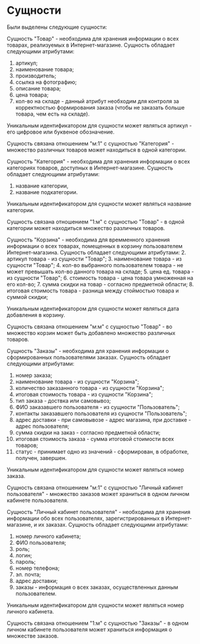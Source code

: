 # Сущности

Были выделены следующие сущности:

Сущность "Товар" - необходима для хранения информации о всех товарах, реализуемых в Интернет-магазине. Сущность обладает следующими атрибутами: 
1. артикул;
2. наименование товара; 
3. производитель;
4. ссылка на фотографию;
5. описание товара;
6. цена товара;
7. кол-во на складе - данный атрибут необходим для контроля за корректностью формирования заказа (чтобы не заказать больше товара, чем есть на складе).


Уникальным идентификатором для сущности может являться артикул - его цифровое или буквеное обозначение. 


Сущность связана отношением "м:1" с сущностью "Категория" - множество различных товаров может находиться в одной категории.  


Сущность "Категория" - необходима для хранения информации о всех категориях товаров, доступных в Интернет-магазине. Сущность обладает следующими атрибутами:
1. название категории,
2. название подкатегории.


Уникальным идентификатором для сущности может являться название категории. 


Сущность связана отношением "1:м" с сущностью "Товар" - в одной категории может находиться множество различных товаров. 


Сущность "Корзина" - необходима для времменного хранения информации о всех товарах, помещенных в корзину пользователем Интернет-магазина. Сущность обладает следующими атрибутами:
2. артикул товара - из сущности "Товар";
3. наименование товара - из сущности "Товар";
4. кол-во выбранного пользователем товара - не может превышать кол-во данного товара на складе;
5. цена ед. товара - из сущности "Товар";
6. стоимость товара - цена товара умноженная на его кол-во;
7. сумма скидки на товар - согласно предметной области;
8. итоговая стоимость товара - разница между стоймостью товара и суммой скидки;


Уникальным идентификатором для сущности может являться дата добавления в корзину. 


Сущность связана отношением "м:м" с сущностью "Товар" - во множество корзин может быть добавлено множество различных товаров.


Сущность "Заказы" - необходима для хранения информации о сформированных пользователями заказах. Сущность обладает следующими атрибутами:
1. номер заказа;
2. наименование товара - из сущности "Корзина";
3. количество заказанного товара - из сущности "Корзина";
4. итоговая стоимость товара - из сущности "Корзина"; 
4. тип заказа - доствка или самовывоз;
5. ФИО заказавшего пользователя - из сущности "Пользователь";
6. контакты заказавшего пользователя из сущности "Пользователь";
7. адрес доставки - при самовывозе - адрес магазина, при доставке - адрес пользователя;
8. сумма скидки на заказ - согласно предметной области;
9. итоговая стоимость заказа - сумма итоговой стоимости всех товаров;
10. статус - принимает одно из значений - сформирован, в обработке, получен, завершен.


Уникальным идентификатором для сущности может являться номер заказа. 


Сущность связана отношением "м:1" с сущностью "Личный кабинет пользователя" - множество заказов может храниться в одном личном кабинете пользователя.


Сущность "Личный кабинет пользователя" - необходима для хранения информации обо всех пользователях, зарегистрированных в Интернет-магазине, и их заказах. Сущность обладает следующими атрибутами:
1. номер личного кабинета;
2. ФИО пользователя;
3. роль;
4. логин;
5. пароль;
6. номер телефона;
7. эл. почта;
8. адрес доставки;
9. заказы - информация о всех заказах, осуществленных данным пользователем. 


Уникальным идентификатором для сущности может являться номер личного кабинета. 


Сущность связана отношением "1:м" с сущностью "Заказы" - в одном личном кабинете пользователя может храниться информация о множестве заказов.
